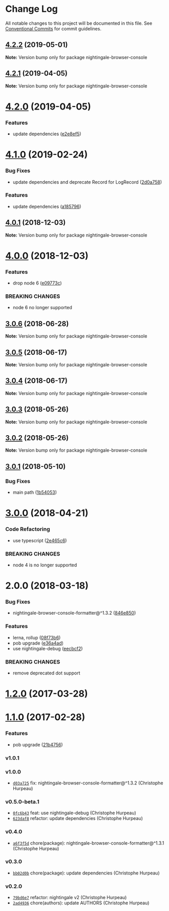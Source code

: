 # Change Log

All notable changes to this project will be documented in this file.
See [Conventional Commits](https://conventionalcommits.org) for commit guidelines.

## [4.2.2](https://github.com/christophehurpeau/nightingale/compare/nightingale-browser-console@4.2.1...nightingale-browser-console@4.2.2) (2019-05-01)

**Note:** Version bump only for package nightingale-browser-console





## [4.2.1](https://github.com/christophehurpeau/nightingale/compare/nightingale-browser-console@4.2.0...nightingale-browser-console@4.2.1) (2019-04-05)

**Note:** Version bump only for package nightingale-browser-console





# [4.2.0](https://github.com/christophehurpeau/nightingale/compare/nightingale-browser-console@4.1.0...nightingale-browser-console@4.2.0) (2019-04-05)


### Features

* update dependencies ([e2e8ef5](https://github.com/christophehurpeau/nightingale/commit/e2e8ef5))





# [4.1.0](https://github.com/christophehurpeau/nightingale/compare/nightingale-browser-console@4.0.1...nightingale-browser-console@4.1.0) (2019-02-24)


### Bug Fixes

* update dependencies and deprecate Record for LogRecord ([2d0a758](https://github.com/christophehurpeau/nightingale/commit/2d0a758))


### Features

* update dependencies ([a185796](https://github.com/christophehurpeau/nightingale/commit/a185796))





## [4.0.1](https://github.com/christophehurpeau/nightingale/compare/nightingale-browser-console@4.0.0...nightingale-browser-console@4.0.1) (2018-12-03)

**Note:** Version bump only for package nightingale-browser-console





# [4.0.0](https://github.com/christophehurpeau/nightingale/compare/nightingale-browser-console@3.0.6...nightingale-browser-console@4.0.0) (2018-12-03)


### Features

* drop node 6 ([e09773c](https://github.com/christophehurpeau/nightingale/commit/e09773c))


### BREAKING CHANGES

* node 6 no longer supported





<a name="3.0.6"></a>
## [3.0.6](https://github.com/christophehurpeau/nightingale/compare/nightingale-browser-console@3.0.5...nightingale-browser-console@3.0.6) (2018-06-28)

**Note:** Version bump only for package nightingale-browser-console





<a name="3.0.5"></a>
## [3.0.5](https://github.com/christophehurpeau/nightingale/compare/nightingale-browser-console@3.0.4...nightingale-browser-console@3.0.5) (2018-06-17)

**Note:** Version bump only for package nightingale-browser-console





<a name="3.0.4"></a>
## [3.0.4](https://github.com/christophehurpeau/nightingale/compare/nightingale-browser-console@3.0.3...nightingale-browser-console@3.0.4) (2018-06-17)

**Note:** Version bump only for package nightingale-browser-console





<a name="3.0.3"></a>
## [3.0.3](https://github.com/christophehurpeau/nightingale/compare/nightingale-browser-console@3.0.2...nightingale-browser-console@3.0.3) (2018-05-26)

**Note:** Version bump only for package nightingale-browser-console





<a name="3.0.2"></a>
## [3.0.2](https://github.com/christophehurpeau/nightingale/compare/nightingale-browser-console@3.0.1...nightingale-browser-console@3.0.2) (2018-05-26)

**Note:** Version bump only for package nightingale-browser-console





<a name="3.0.1"></a>
## [3.0.1](https://github.com/christophehurpeau/nightingale/compare/nightingale-browser-console@3.0.0...nightingale-browser-console@3.0.1) (2018-05-10)


### Bug Fixes

* main path ([1b54053](https://github.com/christophehurpeau/nightingale/commit/1b54053))





<a name="3.0.0"></a>
# [3.0.0](https://github.com/christophehurpeau/nightingale/compare/nightingale-browser-console@2.0.0...nightingale-browser-console@3.0.0) (2018-04-21)


### Code Refactoring

* use typescript ([2e465c6](https://github.com/christophehurpeau/nightingale/commit/2e465c6))


### BREAKING CHANGES

* node 4 is no longer supported





<a name="2.0.0"></a>
# 2.0.0 (2018-03-18)


### Bug Fixes

* nightingale-browser-console-formatter@^1.3.2 ([846e850](https://github.com/christophehurpeau/nightingale/commit/846e850))


### Features

* lerna, rollup ([08f73b6](https://github.com/christophehurpeau/nightingale/commit/08f73b6))
* pob upgrade ([e36a4ad](https://github.com/christophehurpeau/nightingale/commit/e36a4ad))
* use nightingale-debug ([eecbcf2](https://github.com/christophehurpeau/nightingale/commit/eecbcf2))


### BREAKING CHANGES

* remove deprecated dot support




<a name="1.2.0"></a>
# [1.2.0](https://github.com/nightingalejs/nightingale-browser-console/compare/v1.1.0...v1.2.0) (2017-03-28)


<a name="1.1.0"></a>
# [1.1.0](https://github.com/nightingalejs/nightingale-browser-console/compare/v1.0.1...v1.1.0) (2017-02-28)


### Features

* pob upgrade ([21b4756](https://github.com/nightingalejs/nightingale-browser-console/commit/21b4756))


### v1.0.1



### v1.0.0

- [`d03a725`](https://github.com/nightingalejs/nightingale-browser-console/commit/d03a7252dda24cc03a834b9855f37a91c1310479) fix: nightingale-browser-console-formatter@^1.3.2 (Christophe Hurpeau)

### v0.5.0-beta.1

- [`0fc6b43`](https://github.com/nightingalejs/nightingale-browser-console/commit/0fc6b435362d25efb391b9c2ad4094a08fec2db3) feat: use nightingale-debug (Christophe Hurpeau)
- [`623daf8`](https://github.com/nightingalejs/nightingale-browser-console/commit/623daf87f4d4d30403fd6ec4dc997abe4c1b1016) refactor: update dependencies (Christophe Hurpeau)

### v0.4.0

- [`a6f3f5d`](https://github.com/nightingalejs/nightingale-browser-console/commit/a6f3f5d62f3b9432b8fe29f1f451c94904ee8d47) chore(package): nightingale-browser-console-formatter@^1.3.1 (Christophe Hurpeau)

### v0.3.0

- [`bb02d0b`](https://github.com/nightingalejs/nightingale-browser-console/commit/bb02d0b80fd29e92c41793a2354334c33beac030) chore(package): update dependencies (Christophe Hurpeau)

### v0.2.0

- [`79bd6e7`](https://github.com/nightingalejs/nightingale-browser-console/commit/79bd6e75718bcb032a0746ec57caf58ee486cf31) refactor: nightingale v2 (Christophe Hurpeau)
- [`2ad4936`](https://github.com/nightingalejs/nightingale-browser-console/commit/2ad49360f10828a63a4ac2fdb2ae52f01555e9fb) chore(authors): update AUTHORS (Christophe Hurpeau)

